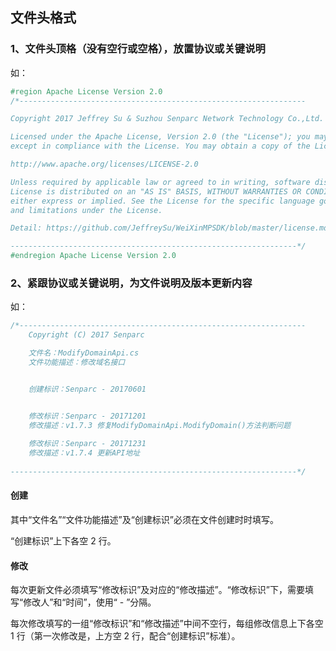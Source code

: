 ## 文件头格式

### 1、文件头顶格（没有空行或空格），放置协议或关键说明

如：

``` C#
#region Apache License Version 2.0
/*----------------------------------------------------------------

Copyright 2017 Jeffrey Su & Suzhou Senparc Network Technology Co.,Ltd.

Licensed under the Apache License, Version 2.0 (the "License"); you may not use this file
except in compliance with the License. You may obtain a copy of the License at

http://www.apache.org/licenses/LICENSE-2.0

Unless required by applicable law or agreed to in writing, software distributed under the
License is distributed on an "AS IS" BASIS, WITHOUT WARRANTIES OR CONDITIONS OF ANY KIND,
either express or implied. See the License for the specific language governing permissions
and limitations under the License.

Detail: https://github.com/JeffreySu/WeiXinMPSDK/blob/master/license.md

----------------------------------------------------------------*/
#endregion Apache License Version 2.0
```

### 2、紧跟协议或关键说明，为文件说明及版本更新内容
如：

``` C#
/*----------------------------------------------------------------
    Copyright (C) 2017 Senparc

    文件名：ModifyDomainApi.cs
    文件功能描述：修改域名接口


    创建标识：Senparc - 20170601


    修改标识：Senparc - 20171201
    修改描述：v1.7.3 修复ModifyDomainApi.ModifyDomain()方法判断问题
        
    修改标识：Senparc - 20171231
    修改描述：v1.7.4 更新API地址
        
----------------------------------------------------------------*/
```
#### 创建

其中“文件名”“文件功能描述”及“创建标识”必须在文件创建时时填写。

“创建标识”上下各空 2 行。

#### 修改

每次更新文件必须填写“修改标识”及对应的“修改描述”。“修改标识”下，需要填写“修改人”和“时间”，使用“ - ”分隔。

每次修改填写的一组“修改标识”和“修改描述”中间不空行，每组修改信息上下各空 1 行（第一次修改是，上方空 2 行，配合“创建标识”标准）。
